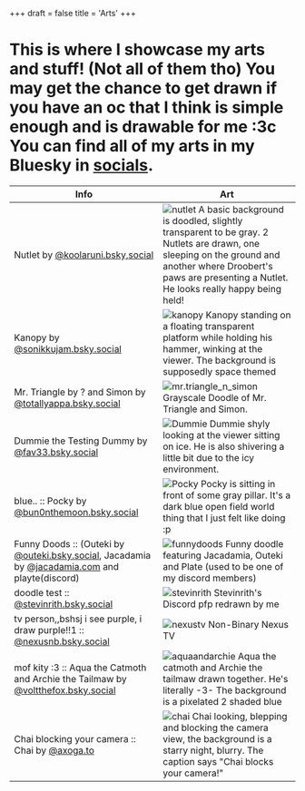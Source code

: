 +++
draft = false
title = 'Arts'
+++
# This is where I showcase my arts and stuff! (Not all of them tho) You may get the chance to get drawn if you have an oc that I think is simple enough and is drawable for me :3c You can find all of my arts in my Bluesky in [socials](/about#socials).

| Info | Art |
| ----- | ---- |
| Nutlet by [@koolaruni.bsky,social](https://bsky.app/profile/did:plc:p65w2zebgm4262w2brtjqrzb) | ![nutlet](/images/arts/Untitled128_20250907221056.png) A basic background is doodled, slightly transparent to be gray. 2 Nutlets are drawn, one sleeping on the ground and another where Droobert's paws are presenting a Nutlet. He looks really happy being held! |
| Kanopy by [@sonikkujam.bsky.social](https://bsky.app/profile/did:plc:272m7xsn2u3g5peijglcoms2) | ![kanopy](/images/arts/Untitled127_20250813182630.png) Kanopy standing on a floating transparent platform while holding his hammer, winking at the viewer. The background is supposedly space themed |
| Mr. Triangle by ? and Simon by [@totallyappa.bsky.social](https://bsky.app/profile/did:plc:gb6372b3jwbi6ki4q4iqwrjd)| ![mr.triangle_n_simon](/images/arts/Untitled104_20250726220428.png) Grayscale Doodle of Mr. Triangle and Simon. |
| Dummie the Testing Dummy by [@fav33.bsky.social](https://bsky.app/profile/did:plc:h6hxorltyszwa372xrry4eg2) | ![Dummie](/images/arts/Untitled87_20250719214304.png) Dummie shyly looking at the viewer sitting on ice. He is also shivering a little bit due to the icy environment. |
| blue.. :: Pocky by [@bun0nthemoon.bsky.social](https://bsky.app/profile/did:plc:wdcja7iqtsuvzegi3sib4lvu) | ![Pocky](/images/arts/Untitled1_20250621233432.png) Pocky is sitting in front of some gray pillar. It's a dark blue open field world thing that I just felt like doing :p |
| Funny Doods :: (Outeki by [@outeki.bsky.social](https://bsky.app/profile/did:plc:a3lqr74f3lbf74fgj3gsxuaq), Jacadamia by [@jacadamia.com](https://bsky.app/profile/did:plc:s6lk74alqvmrcpugnqzzdkcn) and playte(discord) | ![funnydoods](/images/arts/Untitled95_20250613140333.png) Funny doodle featuring Jacadamia, Outeki and Plate (used to be one of my discord members) |
| doodle test :: [@stevinrith.bsky.social](https://bsky.app/profile/did:plc:3rpdd2sap3x6vjyryrb7wjz3) | ![stevinrith](/images/arts/Untitled93_20250606110751.png) Stevinrith's Discord pfp redrawn by me |
| tv person,,bshsj i see purple, i draw purple!!1 :: ‪[@nexusnb.bsky.social‬](https://bsky.app/profile/nexusnb.bsky.social) | ![nexustv](/images/arts/Untitled125_20250415135153.png) Non-Binary Nexus TV |
| mof kity :3 :: Aqua the Catmoth and Archie the Tailmaw by [@voltthefox.bsky.social](https://bsky.app/profile/did:plc:limhxu46oklseaycv4ce4e4s) | ![aquaandarchie](/images/arts/Untitled124_20250411152233.png) Aqua the catmoth and Archie the tailmaw drawn together. He's literally -3- The background is a pixelated 2 shaded blue |
| Chai blocking your camera :: Chai by [@axoga.to](https://bsky.app/profile/axoga.to) | ![chai](/images/arts/Untitled89_20250224164225.png) Chai looking, blepping and blocking the camera view, the background is a starry night, blurry. The caption says "Chai blocks your camera!" |

